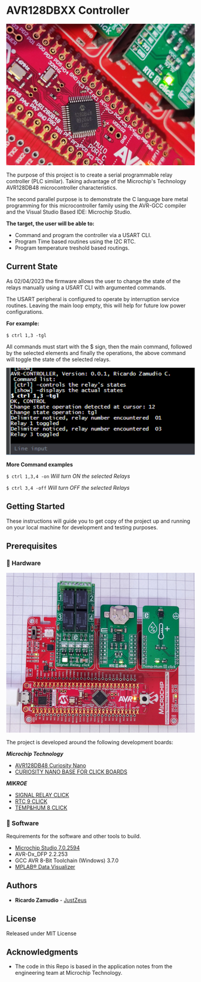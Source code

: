 # AVR128DBXX Controller

![IC AVR128DB48](/img/AVR128DB48_IC_Zoom_image.jpg)

The purpose of this project is to create a serial programmable relay controller (PLC similar). Taking advantage of the Microchip's Technology AVR128DB48 microcontroller characteristics.

The second parallel purpose is to demonstrate the C language bare metal programming for this microcontroller family using the AVR-GCC compiler and the Visual Studio Based IDE: Microchip Studio.

**The target, the user will be able to:**
- Command and program the controller via a USART CLI.
- Program Time based routines using the I2C RTC.
- Program temperature treshold based routings.

## Current State

As 02/04/2023 the firmware allows the user to change the state of the relays manually using a USART CLI with argumented commands.

The USART peripheral is configured to operate by interruption service routines. Leaving the main loop empty, this will help for future low power configurations.

**For example:**

`$ ctrl 1,3 -tgl`

All commands must start with the $ sign, then the main command, followed by the selected elements and finally the operations, the above command will toggle the state of the selected relays.

![command line](/img/command_line_capture.png)

**More Command examples**

`$ ctrl 1,3,4 -on` _Will turn ON the selected Relays_


`$ ctrl 3,4 -off` _Will turn OFF the selected Relays_
## Getting Started

These instructions will guide you to get copy of the project up and running on your local machine for development and testing purposes. 

## **Prerequisites**

### **🔵 Hardware**
![Development hardware](/img/curiosity_nano_assembly.jpg)

The project is developed around the following development boards:

_**Microchip Technology**_
- [AVR128DB48 Curiosity Nano](https://www.microchip.com/en-us/development-tool/EV35L43A)
- [CURIOSITY NANO BASE FOR CLICK BOARDS](https://www.microchip.com/en-us/development-tool/AC164162)

_**MIKROE**_
- [SIGNAL RELAY CLICK](https://www.mikroe.com/signal-relay-click)
- [RTC 9 CLICK](https://www.mikroe.com/rtc-9-click)
- [TEMP&HUM 8 CLICK](https://www.mikroe.com/temp-hum-8-click)


### **🔵 Software**

Requirements for the software and other tools to build.


- [Microchip Studio 7.0.2594](https://www.microchip.com/en-us/tools-resources/develop/microchip-studio)
- AVR-Dx_DFP 2.2.253
- GCC AVR 8-Bit Toolchain (Windows) 3.7.0
- [MPLAB® Data Visualizer](https://www.microchip.com/en-us/tools-resources/debug/mplab-data-visualizer)



## Authors

  - **Ricardo Zamudio**  -
    [JustZeus](https://github.com/JustZeus)



## License

Released under MIT License
## Acknowledgments

  - The code in this Repo is based in the application notes from the engineering team at Microchip Technology.
